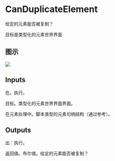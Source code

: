 # CanDuplicateElement

给定的元素能否被复制？

目标是类型化的元素世界界面

## 图示

![]($-20221218-21180058.png)

## Inputs

在。执行。

目标。类型化的元素世界界面界面。

在元素处理中。脚本类型的元素句柄结构（通过参考）。  

## Outputs

出：执行。

返回值。布尔值。给定的元素能否被复制？

